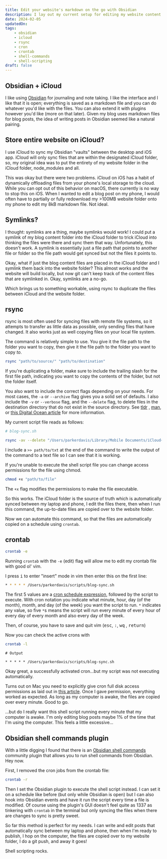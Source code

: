 ```yaml
---
title: Edit your website's markdown on the go with Obsidian
description: I lay out my current setup for editing my website content on mobile and desktop
date: 2024-02-05
updatedOn:
tags:
    - obsidian
    - icloud
    - rsync
    - cron
    - crontab
    - shell-commands
    - shell-scripting
draft: false
---
```


## Obsidian + iCloud

I like using [Obsidian](https://obsidian.md/) for journaling and note taking. I like the interface and I like that it is open; everything is saved as a markdown file and you can do whatever you'd like with the files. You can also extend it with plugins however you'd like (more on that later). Given my blog uses markdown files for blog posts, the idea of writing posts in Obsidian seemed like a natural pairing.

## Store entire website on iCloud?

I use iCloud to sync my Obsidian "vaults" between the desktop and iOS app. iCloud will only sync files that are within the designated iCloud folder, so, my original idea was to put the entirety of my website folder in the iCloud folder, node_modules and all.

This was okay but there were two problems. iCloud on iOS has a habit of dynamically offloading files from your phone's local storage to the cloud. While you can opt out of this behavior on macOS, there currently is no way to stop this on iOS. When I wanted to edit a blog post on my phone, I would often have to partially or fully redownload my >100MB website folder onto my phone to edit my 8kB markdown file. Not ideal.

## Symlinks?

I thought: symlinks are a thing, maybe symlinks would work! I could put a symlink of my blog content folder into the iCloud folder to trick iCloud into thinking the files were there and sync them that way. Unfortunately, this doesn't work. A symlink is essentially just a file path that points to another file or folder so the file path would get synced but not the files it points to.

Okay, what if just the blog content files are placed in the iCloud folder and I symlink them back into the website folder? This almost works and the website will build locally, but now git can't keep track of the content files that are symlinked in. Okay, symlinks are a no-go.

Which brings us to something workable, using rsync to duplicate the files between iCloud and the website folder.

## rsync

rsync is most often used for syncing files with remote file systems, so it attempts to transfer as little data as possible, only sending files that have changed. It also works just as well copying files on your local file system.

The command is relatively simple to use. You give it the file path to the folder you want to copy, then give it the file path to the folder you want to copy _to_.

```bash
rsync "path/to/source/" "path/to/destination"
```

If you're duplicating a folder, make sure to include the trailing slash for the first file path, indicating you want to copy the contents of the folder, but not the folder itself.

You also want to include the correct flags depending on your needs. For most cases, the `-a` or `--archive` flag gives you a solid set of defaults. I also include the `-v` or `--verbose` flag, and the `--delete` flag, to delete files in the destination directory that do not exist in the source directory. See [tldr](https://tldr.inbrowser.app/pages/common/rsync) , [man](https://man7.org/linux/man-pages/man1/rsync.1.html), or [this Digital Ocean article](https://www.digitalocean.com/community/tutorials/how-to-use-rsync-to-sync-local-and-remote-directories) for more information.

My current script file reads as follows:

```bash
# blog-sync.sh

rsync -av --delete "/Users/parkerdavis/Library/Mobile Documents/iCloud~md~obsidian/Documents/Blog/" "/Users/parkerdavis/projects/agave-portfolio/content/blog" >> /Users/parkerdavis/Desktop/output.txt
```

I include a `>> path/to/txt` at the end of the command to write the output of the command to a text file so I can see that it is working.

If you're unable to execute the shell script file you can change access permissions for the file using chmod.

```bash
chmod +x "path/to/file"
```

The `+x` flag modifies the permissions to make the file executable.

So this works. The iCloud folder is the source of truth which is automatically synced between my laptop and phone, I edit the files there, then when I run this command, the up-to-date files are copied over to the website folder.

Now we can automate this command, so that the files are automatically copied on a schedule using `crontab`.

## crontab

```bash
crontab -e
```

Running `crontab` with the `-e` (edit) flag will allow me to edit my crontab file with good ol' vim.

I press <kbd>i</kbd> to enter "insert" mode in vim then enter this on the first line:

```bash
* * * * * /Users/parkerdavis/scripts/blog-sync.sh
```

The first 5 values are a [cron schedule expression](https://crontab.guru/), followed by the script to execute. With cron notation you indicate what minute, hour, day (of the month), month, and day (of the week) you want the script to run. `*` indicates any value, so five `*`s means the script will run every minute of every hour of every day of every month and also every day of the week.

Then, of course, you have to save and quit vim (<kbd>esc</kbd>, <kbd>:</kbd>, <kbd>wq</kbd> , <kbd>return</kbd>)

Now you can check the active crons with

```bash
crontab -l
```

```output
# Output

* * * * * /Users/parkerdavis/scripts/blog-sync.sh
```

Okay great, a successfully activated cron...but my script was not executing automatically.

Turns out on Mac you need to explicitly give cron full disk access permissions as laid out in [this article](https://medium.com/macoclock/automate-running-a-script-using-crontab-on-macos-88a378e0aeac). Once I gave permission, everything worked as expected. As long as my computer is awake, the files are copied over every minute. Good to go.

...but do I really want this shell script running every minute that my computer is awake. I'm only editing blog posts maybe 1% of the time that I'm using the computer. This feels a little excessive...

## Obsidian shell commands plugin

With a little digging I found that there is an [Obsidian shell commands](https://publish.obsidian.md/shellcommands/Index) community plugin that allows you to run shell commands from Obsidian. Hey now.

First, I removed the cron jobs from the crontab file:

```bash
crontab -r
```

Then I set the Obsidian plugin to execute the shell script instead. I can set it on a schedule like before (but only while Obsidian is open) but I can also hook into Obsidian events and have it run the script every time a file is modified. Of course using the plugin's GUI doesn't feel quite as 1337 as tinkering with `crontab` in the terminal but only syncing the files when there are changes to sync is pretty sweet.

So far this method is perfect for my needs. I can write and edit posts that automatically sync between my laptop and phone, then when I'm ready to publish, I hop on the computer, the files are copied over to my website folder, I do a git push, and away it goes!

Shell scripting rocks.
